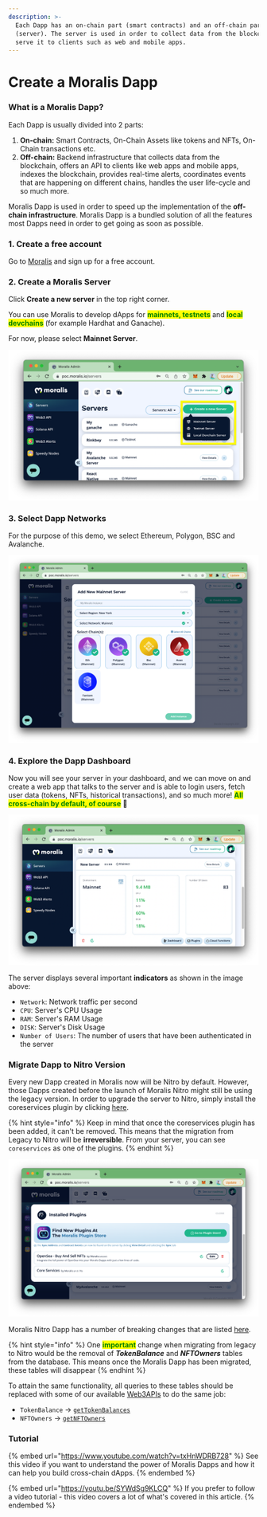 ```yaml
---
description: >-
  Each Dapp has an on-chain part (smart contracts) and an off-chain part
  (server). The server is used in order to collect data from the blockchain and
  serve it to clients such as web and mobile apps.
---
```


# Create a Moralis Dapp

### What is a Moralis Dapp?

Each Dapp is usually divided into 2 parts:

1. **On-chain:** Smart Contracts, On-Chain Assets like tokens and NFTs, On-Chain transactions etc.
2. **Off-chain:** Backend infrastructure that collects data from the blockchain, offers an API to clients like web apps and mobile apps, indexes the blockchain, provides real-time alerts, coordinates events that are happening on different chains, handles the user life-cycle and so much more.

Moralis Dapp is used in order to speed up the implementation of the **off-chain infrastructure**. Moralis Dapp is a bundled solution of all the features most Dapps need in order to get going as soon as possible.

### 1. Create a free account

Go to [Moralis](https://moralis.io) and sign up for a free account.

### 2. Create a Moralis Server

Click **Create a new server** in the top right corner.&#x20;

You can use Moralis to develop dApps for <mark style="color:green;"></mark> <mark style="color:green;"></mark><mark style="color:green;">**mainnets, testnets**</mark> and <mark style="color:green;">**local devchains**</mark> (for example Hardhat and Ganache).

For now, please select **Mainnet Server**.

![Create a Moralis Dapp Mainnet Server](../../.gitbook/assets/create-new-server.png)

### 3. Select Dapp Networks&#x20;

For the purpose of this demo, we select Ethereum, Polygon, BSC and Avalanche.

![Select the chains](../../.gitbook/assets/Add-new-mainnet-server.png)

### 4. Explore the Dapp Dashboard

Now you will see your server in your dashboard, and we can move on and create a web app that talks to the server and is able to login users, fetch user data (tokens, NFTs, historical transactions), and so much more! <mark style="color:green;">**All cross-chain by default, of course**</mark> 🤯



![The Dapp displays several important indicators as shown in the image above:](../../.gitbook/assets/Server-dashboard.png)

The server displays several important **indicators** as shown in the image above:

* `Network`: Network traffic per second
* `CPU`: Server's CPU Usage
* `RAM`: Server's RAM Usage
* `DISK`: Server's Disk Usage
* `Number of Users`: The number of users that have been authenticated in the server

### Migrate Dapp to Nitro Version

Every new Dapp created in Moralis now will be Nitro by default. However, those Dapps created before the launch of Moralis Nitro might still be using the legacy version. In order to upgrade the server to Nitro, simply install the coreservices plugin by clicking [here](https://admin.moralis.io/install/plugin/coreservices).

{% hint style="info" %}
Keep in mind that once the coreservices plugin has been added, it can't be removed. This means that the migration from Legacy to Nitro will be **irreversible**. From your server, you can see `coreservices` as one of the plugins.
{% endhint %}

![](../../.gitbook/assets/Plugin.png)

Moralis Nitro Dapp has a number of breaking changes that are listed [here](https://forum.moralis.io/t/moralis-nitro-is-out/9267).&#x20;

{% hint style="info" %}
One <mark style="color:green;">**important**</mark> change when migrating from legacy to Nitro would be the removal of _**TokenBalance**_ and _**NFTOwners**_ tables from the database. This means once the Moralis Dapp has been migrated, these tables will disappear
{% endhint %}

To attain the same functionality, all queries to these tables should be replaced with some of our available [Web3APIs](../web3-sdk/) to do the same job:

* `TokenBalance` -> [`getTokenBalances`](https://docs.moralis.io/moralis-dapp/web3-sdk/account#gettokenbalances)
* `NFTOwners` -> [`getNFTOwners`](https://docs.moralis.io/moralis-dapp/web3-sdk/token#getnftowners)

### Tutorial

{% embed url="https://www.youtube.com/watch?v=txHnWDRB728" %}
See this video if you want to understand the power of Moralis Dapps and how it can help you build cross-chain dApps.
{% endembed %}

{% embed url="https://youtu.be/SYWdSg9KLCQ" %}
If you prefer to follow a video tutorial - this video covers a lot of what's covered in this article.
{% endembed %}

####
